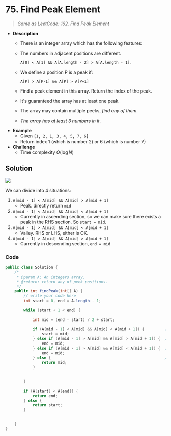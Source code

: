 # 75. Find Peak Element

> *Same as LeetCode: 162. Find Peak Element*

- **Description**
    - There is an integer array which has the following features:
    - The numbers in adjacent positions are different.

      ```
      A[0] < A[1] && A[A.length - 2] > A[A.length - 1].
      ```
      
    - We define a position P is a peak if:

      ```
      A[P] > A[P-1] && A[P] > A[P+1]
      ```

    - Find a peak element in this array. Return the index of the peak.
    - It's guaranteed the array has at least one peak.
    - The array may contain multiple peeks, _find any of them_.
    - _The array has at least 3 numbers in it_.
- **Example**
    - Given `[1, 2, 1, 3, 4, 5, 7, 6]`
    - Return index 1 (which is number 2) or 6 (which is number 7)
- **Challenge**
    - Time complexity $O(\log N)$


## Solution

![](https://codebysteven.files.wordpress.com/2016/09/img_41601-e1473197754737.jpg)


We can divide into 4 situations:

1. `A[mid - 1] < A[mid] && A[mid] > A[mid + 1]`
    - Peak. directly return `mid`
2. `A[mid - 1] < A[mid] && A[mid] < A[mid + 1]`
    - Currently in ascending section, so we can make sure there exists a peak in the RHS section. So `start = mid`.
3. `A[mid - 1] > A[mid] && A[mid] < A[mid + 1]`
    - Valley. RHS or LHS, either is OK.
4. `A[mid - 1] > A[mid] && A[mid] > A[mid + 1]`
    - Currently in descending section, `end = mid`


### Code


```java
public class Solution {
    /*
     * @param A: An integers array.
     * @return: return any of peek positions.
     */
    public int findPeak(int[] A) {
        // write your code here
        int start = 0, end = A.length - 1;
        
        while (start + 1 < end) {
            
            int mid = (end - start) / 2 + start;
            
            if (A[mid - 1] < A[mid] && A[mid] < A[mid + 1]) {         // Ascending section
                start = mid;
            } else if (A[mid - 1] > A[mid] && A[mid] > A[mid + 1]) {  // Descending section
                end = mid;
            } else if (A[mid - 1] > A[mid] && A[mid] < A[mid + 1]) {  // Valley
                end = mid;
            } else {                                                  // Peak
                return mid;
            }
            
            
        }
        
        if (A[start] < A[end]) {
            return end;
        } else {
            return start;
        }

        
    }
}
```
